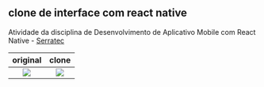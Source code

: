 ## clone de interface com react native

Atividade da disciplina de Desenvolvimento de Aplicativo Mobile com React Native - [Serratec](http://serratec.org/)


original          |  clone
:-------------------------:|:-------------------------:
![](https://lh3.googleusercontent.com/pw/AM-JKLUW_RcGj1Mb2vd5SAz_LIWJ-l84JI78wGP_P7vMzfHIXhX3n0l5hXqoy4vuKNaHl28d7H7HG53_d59aBIV5bE0X_qmJ5Q6zMKVnDBONOqiInJ4eF8aF9sApbtPGirU1nArxAsxjkjJZgijxf4xmqQvc=w256-h568-no?authuser=0)  |  ![](https://lh3.googleusercontent.com/pw/AM-JKLVALALtmh8hUw3A-2GG15NRxaqmHsSwlWU2lYkTYpda55OvUJQKyRbtmhoGBX6Ko_ylv7DRJbmM82lp0dZChMcy6SMsjtwi75deSWvKnoodfUTZpOzRAT7xzNIYKK32zZEIPmhYBoEZCiN1o7CxuRM5=w256-h568-no?authuser=0)
